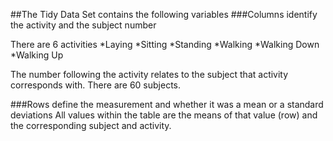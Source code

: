 ##The Tidy Data Set contains the following variables
###Columns identify the activity and the subject number

There are 6 activities
*Laying
*Sitting
*Standing
*Walking
*Walking Down
*Walking Up

The number following the activity relates to the subject that activity corresponds with.
There are 60 subjects.

###Rows define the measurement and whether it was a mean or a standard deviations
All values within the table are the means of that value (row) and the corresponding subject and activity.